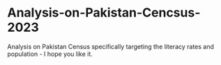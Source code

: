 # Analysis-on-Pakistan-Cencsus-2023
Analysis on Pakistan Census specifically targeting the literacy rates and population - I hope you like it. 
